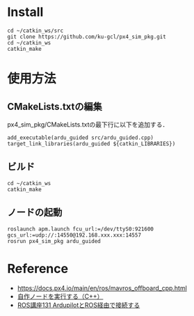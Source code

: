 # Install

```
cd ~/catkin_ws/src
git clone https://github.com/ku-gcl/px4_sim_pkg.git
cd ~/catkin_ws
catkin_make
```

# 使用方法
## CMakeLists.txtの編集
px4_sim_pkg/CMakeLists.txtの最下行に以下を追加する．

```
add_executable(ardu_guided src/ardu_guided.cpp)
target_link_libraries(ardu_guided ${catkin_LIBRARIES})
```

## ビルド

```
cd ~/catkin_ws
catkin_make
```

## ノードの起動

```
roslaunch apm.launch fcu_url:=/dev/ttyS0:921600 gcs_url:=udp://:14550@192.168.xxx.xxx:14557
rosrun px4_sim_pkg ardu_guided
```


# Reference
* https://docs.px4.io/main/en/ros/mavros_offboard_cpp.html
* [自作ノードを実行する（C++）](https://uenota.github.io/dronedoc/ja/runnode/runnodecpp.html)
* [ROS講座131 ArdupilotとROS経由で接続する](https://qiita.com/srs/items/09d217c8b9f9e21d2f1d)
